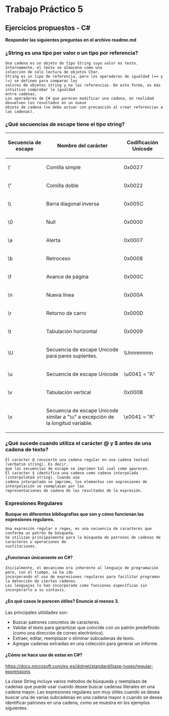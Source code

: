 # Trabajo Práctico 5
## Ejercicios propuestos - C#

**Responder las siguientes preguntas en el archivo readme.md**

### ¿String es una tipo por valor o un tipo por referencia?
    Una cadena es un objeto de tipo String cuyo valor es texto. Internamente, el texto se almacena como una
    colección de sólo lectura de objetos Char.
    String es un tipo de referencia, pero los operadores de igualdad (== y !=) se definen para comparar los
    valores de objetos string y no las referencias. De esta forma, es más intuitivo comprobar la igualdad
    entre cadenas.
    Los operadores de C# que parecen modificar una cadena, en realidad devuelven los resultados en un nuevo
    objeto de cadena (se debe actuar con precaución al crear referencias a las cadenas).
### ¿Qué secuencias de escape tiene el tipo string?
<table>
<colgroup>
<col>
<col>
<col>
</colgroup>
<thead>
<tr>
<th><p>Secuencia de escape</p></th>
<th><p>Nombre del carácter</p></th>
<th><p>Codificación Unicode</p></th>
</tr>
</thead>
<tbody>
<tr>
<td><p>\'</p></td>
<td><p>Comilla simple</p></td>
<td><p>0x0027</p></td>
</tr>
<tr>
<td><p>\"</p></td>
<td><p>Comilla doble</p></td>
<td><p>0x0022</p></td>
</tr>
<tr>
<td><p>\\</p></td>
<td><p>Barra diagonal inversa</p></td>
<td><p>0x005C</p></td>
</tr>
<tr>
<td><p>\0</p></td>
<td><p>Null</p></td>
<td><p>0x0000</p></td>
</tr>
<tr>
<td><p>\a</p></td>
<td><p>Alerta</p></td>
<td><p>0x0007</p></td>
</tr>
<tr>
<td><p>\b</p></td>
<td><p>Retroceso</p></td>
<td><p>0x0008</p></td>
</tr>
<tr>
<td><p>\f</p></td>
<td><p>Avance de página</p></td>
<td><p>0x000C</p></td>
</tr>
<tr>
<td><p>\n</p></td>
<td><p>Nueva línea</p></td>
<td><p>0x000A</p></td>
</tr>
<tr>
<td><p>\r</p></td>
<td><p>Retorno de carro</p></td>
<td><p>0x000D</p></td>
</tr>
<tr>
<td><p>\t</p></td>
<td><p>Tabulación horizontal</p></td>
<td><p>0x0009</p></td>
</tr>
<tr>
<td><p>\U</p></td>
<td><p>Secuencia de escape Unicode para pares suplentes.</p></td>
<td><p>\Unnnnnnnn</p></td>
</tr>
<tr>
<td><p>\u</p></td>
<td><p>Secuencia de escape Unicode</p></td>
<td><p>\u0041 = "A"</p></td>
</tr>
<tr>
<td><p>\v</p></td>
<td><p>Tabulación vertical</p></td>
<td><p>0x000B</p></td>
</tr>
<tr>
<td><p>\x</p></td>
<td><p>Secuencia de escape Unicode similar a "\u" a excepción de la longitud variable.</p></td>
<td><p>\x0041 = "A"</p></td>
</tr>
</tbody>
</table>

### ¿Qué sucede cuando utiliza el carácter @ y $ antes de una cadena de texto?
    El caracter @ convierte una cadena regular en una cadena textual (verbatim string). Es decir, 
    que las secuencias de escape se imprimen tal cual como aparecen.
    El caracter $ identifica una cadena como cadena interpolada (interpolated string). Cuando una
    cadena interpolada se imprime, los elementos con expresiones de interpolación se reemplazan por las
    representaciones de cadena de los resultados de la expresión.

### Expresiones Regulares
**Busque en diferentes bibliografías que son y cómo funcionan las expresiones regulares.**

    Una expresión regular o regex, es una secuencia de caracteres que conforma un patrón de búsqueda.
    Se utilizan principalmente para la búsqueda de patrones de cadenas de caracteres u operaciones de
    sustituciones.
#### ¿Funcionan únicamente en C#?
    Inicialmente, el mecanismo era inherente al lenguaje de programación pero, con el tiempo, se ha ido
    incorporando el uso de expresiones regulares para facilitar programar la detección de ciertas cadenas.
    Los lenguajes lo han incorporado como funciones específicas sin incorporarlo a su sintaxis.
#### ¿En qué casos le parecen útiles? Enuncie al menos 3.
Las principales utilidades son:
+ Buscar patrones concretos de caracteres.
+ Validar el texto para garantizar que coincide con un patrón predefinido (como una dirección de correo electrónico).
+ Extraer, editar, reemplazar o eliminar subcadenas de texto.
+ Agregar cadenas extraídas en una colección para generar un informe.
#### ¿Cómo se hace uso de estas en C#?
https://docs.microsoft.com/es-es/dotnet/standard/base-types/regular-expressions

La clase String incluye varios métodos de búsqueda y reemplazo de cadenas que puede usar cuando desee buscar cadenas literales en una cadena mayor. Las expresiones regulares son muy útiles cuando se desea buscar una de varias subcadenas en una cadena mayor o cuando se desea identificar patrones en una cadena, como se muestra en los ejemplos siguientes.